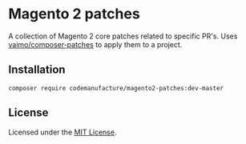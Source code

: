 # Magento 2 patches

A collection of Magento 2 core patches related to specific PR's. Uses [vaimo/composer-patches](https://github.com/vaimo/composer-patches) to apply them to a project.

## Installation

```
composer require codemanufacture/magento2-patches:dev-master
```

## License

Licensed under the [MIT License](./LICENSE).
